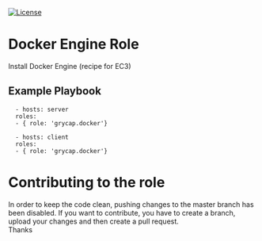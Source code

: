 [![License](https://img.shields.io/badge/license-Apache%202-blue.svg)](https://www.apache.org/licenses/LICENSE-2.0)


Docker Engine Role
===================

Install Docker Engine (recipe for EC3)

Example Playbook
----------------
```
  - hosts: server
  roles:
  - { role: 'grycap.docker'}
```
```
  - hosts: client
  roles:
  - { role: 'grycap.docker'}
```

Contributing to the role
========================
In order to keep the code clean, pushing changes to the master branch has been disabled. If you want to contribute, you have to create a branch, upload your changes and then create a pull request.  
Thanks
